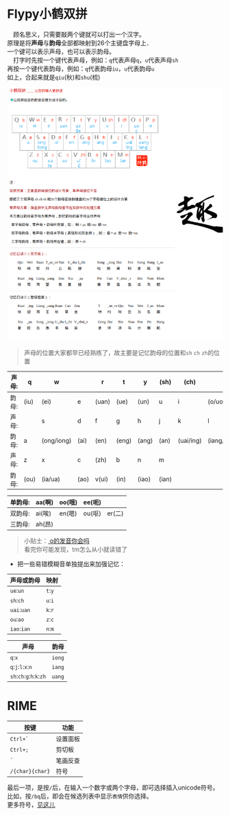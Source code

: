 # Flypy小鹤双拼
&emsp;顾名思义，只需要敲两个键就可以打出一个汉字。  
原理是将**声母**与**韵母**全部都映射到26个主键盘字母上．  
一个键可以表示声母，也可以表示韵母。  
&emsp;打字时先按一个键代表声母，例如：`q`代表声母`q`，`u`代表声母`sh`  
再按一个键代表韵母，例如：`q`代表韵母`iu`，`u`代表韵母`u`  
如上，合起来就是`qiu`(秋)和`shu`(梳)

![小鹤双拼键位](../images/flypy.png)

> 声母的位置大家都早已经熟练了，故主要是记忆韵母的位置和`sh` `ch` `zh`的位置  

| 声母: | q    | w          |      | r     | t     | y     | (sh)  | (ch)      |             | p    |
|-------|------|------------|------|-------|-------|-------|-------|-----------|-------------|------|
| 韵母: | (iu) | (ei)       | e    | (uan) | (ue)  | (un)  | u     | i         | (o/uo)      | (ie) |
| 声母: |      | s          | d    | f     | g     | h     | j     | k         | l           |
| 韵母: | a    | (ong/iong) | (ai) | (en)  | (eng) | (ang) | (an)  | (uai/ing) | (iang/uang) |
| 声母: | z    | x          | c    | (zh)  | b     | n     | m     |
| 韵母: | (ou) | (ia/ua)    | (ao) | v(ui) | (in)  | (iao) | (ian) |

| 单韵母: | aa(啊) | oo(哦) | ee(呃) |        |
|---------|--------|--------|--------|--------|
| 双韵母: | ai(唉) | en(嗯) | ou(呕) | er(二) |
| 三韵母: | ah(昂) |

> 小贴士：[ o的发音你会吗 ]( http://m.hanyupinyin.org/yunmu/o-right-fayin.html )  
> 看完你可能发现，tm怎么从小就读错了

* 把一些易错模糊音单独提出来加强记忆：

| 声母或韵母  | 映射    |
|-------------|---------|
| `ue`:`un`   | `t`:`y` |
| `sh`:`ch`   | `u`:`i` |
| `uai`:`uan` | `k`:`r` |
| `ou`:`ao`   | `z`:`c` |
| `iao`:`ian` | `n`:`m` |

| 声母                       | 韵母   |
|----------------------------|--------|
| `q`:`x`                    | `iong` |
| `q`:`j`:`l`:`x`:`n`        | `iang` |
| `sh`:`ch`:`g`:`h`:`k`:`zh` | `uang` |

# RIME
| 按键            | 功能     |
|-----------------|----------|
| ``Ctrl+` ``     | 设置面板 |
| `Ctrl+;`        | 剪切板   |
| `` ` ``         | 笔画反查 |
| `/{char}{char}` | 符号     |

最后一项，是按`/`后，在输入一个数字或两个字母，即可选择插入unicode符号。  
比如，按`/bq`后，即会在候选列表中显示`表情`供你选择。  
更多符号，[见这儿](https://github.com/mrbeardad/rime-dict/blob/master/mysymbols.yaml)
